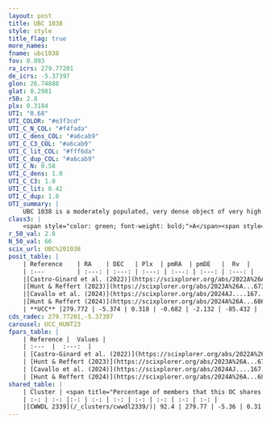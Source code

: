 ```yaml
---
layout: post
title: UBC 1038
style: style
title_flag: true
more_names: 
fname: ubc1038
fov: 0.093
ra_icrs: 279.77201
de_icrs: -5.37397
glon: 26.74888
glat: 0.2981
r50: 2.8
plx: 0.3184
UTI: "0.68"
UTI_COLOR: "#e3f3cd"
UTI_C_N_COL: "#f4fada"
UTI_C_dens_COL: "#a6cab9"
UTI_C_C3_COL: "#a6cab9"
UTI_C_lit_COL: "#fff6da"
UTI_C_dup_COL: "#a6cab9"
UTI_C_N: 0.58
UTI_C_dens: 1.0
UTI_C_C3: 1.0
UTI_C_lit: 0.42
UTI_C_dup: 1.0
UTI_summary: |
    UBC 1038 is a moderately populated, very dense object of very high C3 quality. It was recently reported in the literature. This object shares a large percentage of members with a later reported entry.
class3: |
    <span style="color: green; font-weight: bold;">A</span><span style="color: green; font-weight: bold;">A</span>
r_50_val: 2.8
N_50_val: 66
scix_url: UBC%201038
posit_table: |
    | Reference    | RA    | DEC   | Plx  | pmRA  | pmDE   |  Rv  |
    | :---         | :---: | :---: | :---: | :---: | :---: | :---: |
    |[Castro-Ginard et al. (2022)](https://scixplorer.org/abs/2022A%26A...661A.118C) | 279.78 | -5.36 | 0.32 | -0.67 | -2.12 | -- |
    |[Hunt & Reffert (2023)](https://scixplorer.org/abs/2023A%26A...673A.114H) | 279.754 | -5.376 | 0.318 | -0.678 | -2.135 | -106.336 |
    |[Cavallo et al. (2024)](https://scixplorer.org/abs/2024AJ....167...12C) | 279.774 | -5.361 | 0.319 | -- | -- | -- |
    |[Hunt & Reffert (2024)](https://scixplorer.org/abs/2024A%26A...686A..42H) | 279.754 | -5.376 | 0.318 | -0.678 | -2.135 | -106.336 |
    | **UCC** |279.772 | -5.374 | 0.318 | -0.682 | -2.132 | -85.432 | 
cds_radec: 279.77201,-5.37397
carousel: UCC_HUNT23
fpars_table: |
    | Reference |  Values |
    | :---  |  :---:  |
    | [Castro-Ginard et al. (2022)](https://scixplorer.org/abs/2022A%26A...661A.118C) | `AV=3.076, Dist=3228, logAge=7.237` |
    | [Hunt & Reffert (2023)](https://scixplorer.org/abs/2023A%26A...673A.114H) | `AV50=3.619, diffAV50=1.694, MOD50=12.277, logAge50=7.145` |
    | [Cavallo et al. (2024)](https://scixplorer.org/abs/2024AJ....167...12C) | `AV50=3.92, dMod50=11.59, logAge50=7.58, [Fe/H]50=-0.11` |
    | [Hunt & Reffert (2024)](https://scixplorer.org/abs/2024A%26A...686A..42H) | `MassJ=1026.21` |
shared_table: |
    | Cluster | <span title="Percentage of members that this OC shares with the ones listed">%</span>   | RA   | DEC   | Plx   | pmRA  | pmDE  | Rv | UTI |
    | :-: | :-: |:-: | :-: | :-: | :-: | :-: | :-: | :-: |
    |[CWWDL 2339](/_clusters/cwwdl2339/)| 92.4 | 279.77 | -5.36 | 0.31 | -0.69 | -2.17 | 25.88 |0.21 |
---
```

